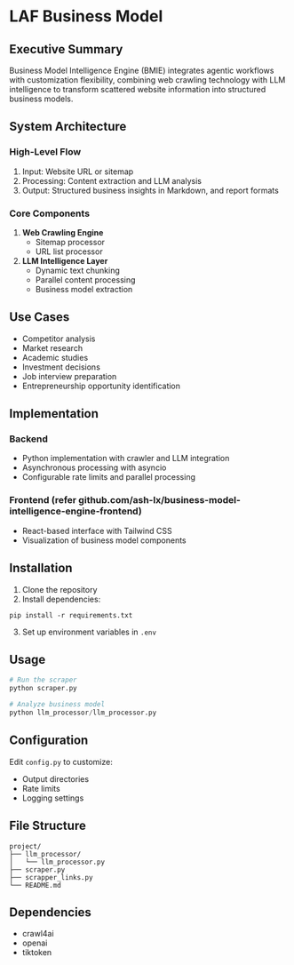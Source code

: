 # LAF Business Model

## Executive Summary

Business Model Intelligence Engine (BMIE) integrates agentic workflows with customization flexibility, combining web crawling technology with LLM intelligence to transform scattered website information into structured business models.

## System Architecture

### High-Level Flow

1. Input: Website URL or sitemap
2. Processing: Content extraction and LLM analysis
3. Output: Structured business insights in Markdown, and report formats

### Core Components

1. **Web Crawling Engine**
   - Sitemap processor
   - URL list processor
2. **LLM Intelligence Layer**
   - Dynamic text chunking
   - Parallel content processing
   - Business model extraction

## Use Cases

- Competitor analysis
- Market research
- Academic studies
- Investment decisions
- Job interview preparation
- Entrepreneurship opportunity identification

## Implementation

### Backend

- Python implementation with crawler and LLM integration
- Asynchronous processing with asyncio
- Configurable rate limits and parallel processing

### Frontend (refer github.com/ash-lx/business-model-intelligence-engine-frontend)

- React-based interface with Tailwind CSS
- Visualization of business model components

## Installation

1. Clone the repository
2. Install dependencies:

```
pip install -r requirements.txt
```

3. Set up environment variables in `.env`

## Usage

```python
# Run the scraper
python scraper.py

# Analyze business model
python llm_processor/llm_processor.py
```

## Configuration

Edit `config.py` to customize:

- Output directories
- Rate limits
- Logging settings

## File Structure

```
project/
├── llm_processor/
│   └── llm_processor.py
├── scraper.py
├── scrapper_links.py
└── README.md
```

## Dependencies

- crawl4ai
- openai
- tiktoken
